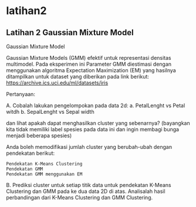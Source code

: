 # latihan2
## Latihan 2 Gaussian Mixture Model

Gaussian Mixture Model

Gaussian Mixture Models (GMM) efektif untuk representasi densitas multimodel. Pada eksperimen ini Parameter GMM diestimasi dengan menggunakan algoritma Expectation Maximization (EM) yang hasilnya ditampilkan untuk dataset yang diberikan pada link berikut: https://archive.ics.uci.edu/ml/datasets/iris

Pertanyaan:

A. Cobalah lakukan pengelompokan pada data 2d: a. PetalLenght vs Petal witdh b. SepalLenght vs Sepal width

dan lihat apakah dapat menghasilkan cluster yang sebenarnya? (bayangkan kita tidak memiliki label spesies pada data ini dan ingin membagi bunga menjadi beberapa spesies)

Anda boleh memodifikasi jumlah cluster yang berubah-ubah dengan pendekatan berikut:

    Pendekatan K-Means Clustering
    Pendekatan GMM
    Pendekatan GMM menggunakan EM

B. Prediksi cluster untuk setiap titik data untuk pendekatan K-Means Clustering dan GMM pada ke dua data 2D di atas. Analisalah hasil perbandingan dari K-Means Clustering dan GMM Clustering.
